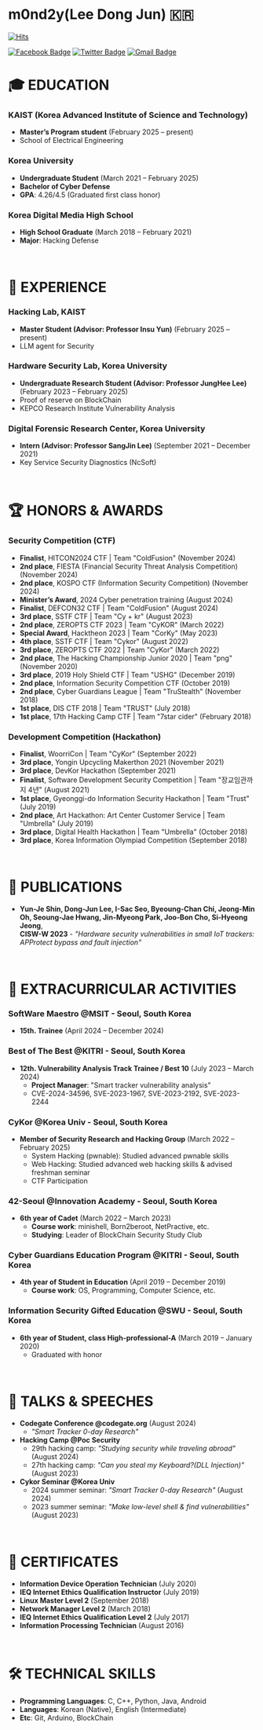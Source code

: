 # m0nd2y(Lee Dong Jun) 🇰🇷

[![Hits](https://hits.seeyoufarm.com/api/count/incr/badge.svg?url=https%3A%2F%2Fgithub.com%2Fm0nd2y)](https://github.com/m0nd2y)

[![Facebook Badge](https://img.shields.io/badge/-Facebook-1877f2?style=flat-square&logo=facebook&logoColor=white&link=https://www.facebook.com/m0nd2y/)](https://www.facebook.com/m0nd2y/)
[![Twitter Badge](https://img.shields.io/badge/-Twitter-1877f2?style=flat-square&logo=twitter&logoColor=white&link=https://twitter.com/m0nd2y/)](https://twitter.com/m0nd2y/)
[![Gmail Badge](https://img.shields.io/badge/-Gmail-d14836?style=flat-square&logo=Gmail&logoColor=white&link=mailto:ldj6192@gmail.com)](mailto:ldj6192@gmail.com) 

# 🎓 EDUCATION
### KAIST (Korea Advanced Institute of Science and Technology)
- **Master’s Program student** (February 2025 – present)  
- School of Electrical Engineering  

### Korea University
- **Undergraduate Student** (March 2021 – February 2025)  
- **Bachelor of Cyber Defense**  
- **GPA**: 4.26/4.5 (Graduated first class honor)

### Korea Digital Media High School 
- **High School Graduate** (March 2018 – February 2021)  
- **Major**: Hacking Defense  

<br>

# 💼 EXPERIENCE  

### Hacking Lab, KAIST 
- **Master Student (Advisor: Professor Insu Yun)** (February 2025 – present)  
- LLM agent for Security  

### Hardware Security Lab, Korea University
- **Undergraduate Research Student (Advisor: Professor JungHee Lee)** (February 2023 – February 2025)  
- Proof of reserve on BlockChain  
- KEPCO Research Institute Vulnerability Analysis  

### Digital Forensic Research Center, Korea University
- **Intern (Advisor: Professor SangJin Lee)** (September 2021 – December 2021)  
- Key Service Security Diagnostics (NcSoft)

<br>

# 🏆 HONORS & AWARDS  

### Security Competition (CTF)  
- **Finalist**, HITCON2024 CTF | Team "ColdFusion" (November 2024)  
- **2nd place**, FIESTA (Financial Security Threat Analysis Competition) (November 2024)  
- **2nd place**, KOSPO CTF (Information Security Competition) (November 2024)  
- **Minister’s Award**, 2024 Cyber penetration training (August 2024)  
- **Finalist**, DEFCON32 CTF | Team "ColdFusion" (August 2024)  
- **3rd place**, SSTF CTF | Team "Cy + kr" (August 2023)  
- **2nd place**, ZEROPTS CTF 2023 | Team "CyKOR" (March 2022)  
- **Special Award**, Hacktheon 2023 | Team "CorKy" (May 2023)  
- **4th place**, SSTF CTF | Team "Cykor" (August 2022)  
- **3rd place**, ZEROPTS CTF 2022 | Team "CyKor" (March 2022)  
- **2nd place**, The Hacking Championship Junior 2020 | Team "png" (November 2020)  
- **3rd place**, 2019 Holy Shield CTF | Team "USHG" (December 2019)  
- **2nd place**, Information Security Competition CTF (October 2019)  
- **2nd place**, Cyber Guardians League | Team "TruStealth" (November 2018)  
- **1st place**, DIS CTF 2018 | Team "TRUST" (July 2018)  
- **1st place**, 17th Hacking Camp CTF | Team "7star cider" (February 2018)  

### Development Competition (Hackathon)  
- **Finalist**, WoorriCon | Team "CyKor" (September 2022)  
- **3rd place**, Yongin Upcycling Makerthon 2021 (November 2021)  
- **3rd place**, DevKor Hackathon (September 2021)  
- **Finalist**, Software Development Security Competition | Team "장교임관까지 4년" (August 2021)  
- **1st place**, Gyeonggi-do Information Security Hackathon | Team "Trust" (July 2019)  
- **2nd place**, Art Hackathon: Art Center Customer Service | Team "Umbrella" (July 2019)  
- **3rd place**, Digital Health Hackathon | Team "Umbrella" (October 2018)  
- **3rd place**, Korea Information Olympiad Competition (September 2018)  

<br>

# 📜 PUBLICATIONS  

- **Yun-Je Shin, Dong-Jun Lee, I-Sac Seo, Byeoung-Chan Chi, Jeong-Min Oh, Seoung-Jae Hwang, Jin-Myeong Park, Joo-Bon Cho, Si-Hyeong Jeong**,  
  **CISW-W 2023** - _"Hardware security vulnerabilities in small IoT trackers: APProtect bypass and fault injection"_  

<br>

# 🎯 EXTRACURRICULAR ACTIVITIES  

### SoftWare Maestro @MSIT - Seoul, South Korea  
- **15th. Trainee** (April 2024 – December 2024)  

### Best of The Best @KITRI - Seoul, South Korea  
- **12th. Vulnerability Analysis Track Trainee / Best 10** (July 2023 – March 2024)  
    - **Project Manager**: "Smart tracker vulnerability analysis"  
    - CVE-2024-34596, SVE-2023-1967, SVE-2023-2192, SVE-2023-2244  

### CyKor @Korea Univ - Seoul, South Korea  
- **Member of Security Research and Hacking Group** (March 2022 – February 2025)  
    - System Hacking (pwnable): Studied advanced pwnable skills  
    - Web Hacking: Studied advanced web hacking skills & advised freshman seminar  
    - CTF Participation  

### 42-Seoul @Innovation Academy - Seoul, South Korea  
- **6th year of Cadet** (March 2022 – March 2023)  
    - **Course work**: minishell, Born2beroot, NetPractive, etc.  
    - **Studying**: Leader of BlockChain Security Study Club  

### Cyber Guardians Education Program @KITRI - Seoul, South Korea  
- **4th year of Student in Education** (April 2019 – December 2019)  
    - **Course work**: OS, Programming, Computer Science, etc.  

### Information Security Gifted Education @SWU - Seoul, South Korea  
- **6th year of Student, class High-professional-A** (March 2019 – January 2020)  
    - Graduated with honor  

<br>

# 🎤 TALKS & SPEECHES  

- **Codegate Conference @codegate.org** (August 2024)  
  - _"Smart Tracker 0-day Research"_  
- **Hacking Camp @Poc Security**  
  - 29th hacking camp: _"Studying security while traveling abroad"_ (August 2024)  
  - 27th hacking camp: _"Can you steal my Keyboard?(DLL Injection)"_ (August 2023)  
- **Cykor Seminar @Korea Univ**  
  - 2024 summer seminar: _"Smart Tracker 0-day Research"_ (August 2024)  
  - 2023 summer seminar: _"Make low-level shell & find vulnerabilities"_ (August 2023)  

<br>

# 🏅 CERTIFICATES  

- **Information Device Operation Technician** (July 2020)  
- **IEQ Internet Ethics Qualification Instructor** (July 2019)  
- **Linux Master Level 2** (September 2018)  
- **Network Manager Level 2** (March 2018)  
- **IEQ Internet Ethics Qualification Level 2** (July 2017)  
- **Information Processing Technician** (August 2016)  

<br>

# 🛠 TECHNICAL SKILLS  

- **Programming Languages**: C, C++, Python, Java, Android  
- **Languages**: Korean (Native), English (Intermediate)  
- **Etc**: Git, Arduino, BlockChain  
